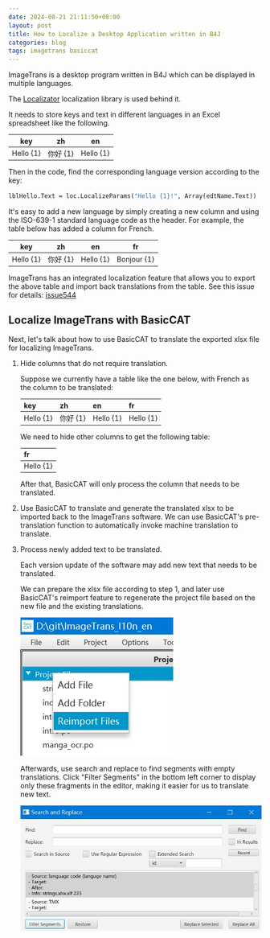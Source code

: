 ```yaml
---
date: 2024-08-21 21:11:50+08:00
layout: post
title: How to Localize a Desktop Application written in B4J
categories: blog
tags: imagetrans basiccat
---
```


ImageTrans is a desktop program written in B4J which can be displayed in multiple languages.

The [Localizator](https://www.b4x.com/android/forum/threads/b4x-localizator-localize-your-b4x-applications.68751/#content) localization library is used behind it.

It needs to store keys and text in different languages in an Excel spreadsheet like the following.

| key | zh | en |
|-----------|-----------|-----------|
| Hello {1} | 你好 {1} | Hello {1} |



Then in the code, find the corresponding language version according to the key:

```vb
lblHello.Text = loc.LocalizeParams("Hello {1}!", Array(edtName.Text))
```

It's easy to add a new language by simply creating a new column and using the ISO-639-1 standard language code as the header. For example, the table below has added a column for French.

| key | zh | en | fr |
|-----------|-----------|-----------|-------------|
| Hello {1} | 你好 {1} | Hello {1} | Bonjour {1} |


ImageTrans has an integrated localization feature that allows you to export the above table and import back translations from the table. See this issue for details: [issue544](https://github.com/xulihang/ImageTrans-docs/issues/544)

## Localize ImageTrans with BasicCAT

Next, let's talk about how to use BasicCAT to translate the exported xlsx file for localizing ImageTrans.

1. Hide columns that do not require translation.

   Suppose we currently have a table like the one below, with French as the column to be translated:


   | key | zh | en | fr |
   |-----------|-----------|-----------|-------------|
   | Hello {1} | 你好 {1} | Hello {1} | Hello {1} |


   We need to hide other columns to get the following table:

   | fr |
   |-------------|
   | Hello {1} |

   After that, BasicCAT will only process the column that needs to be translated.


2. Use BasicCAT to translate and generate the translated xlsx to be imported back to the ImageTrans software. We can use BasicCAT's pre-translation function to automatically invoke machine translation to translate.


3. Process newly added text to be translated.

   Each version update of the software may add new text that needs to be translated.

   We can prepare the xlsx file according to step 1, and later use BasicCAT's reimport feature to regenerate the project file based on the new file and the existing translations.


   ![Reimport](/album/localization/reimport.jpg)

   Afterwards, use search and replace to find segments with empty translations. Click "Filter Segments" in the bottom left corner to display only these fragments in the editor, making it easier for us to translate new text.

   ![Segments filtering](/album/localization/filter-segments.jpg)







